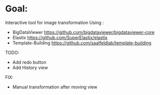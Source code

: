 # Goal:

Interactive tool for image transformation
Using :
- BigDataViewer https://github.com/bigdataviewer/bigdataviewer-core
- Elastix https://github.com/SuperElastix/elastix
- Template-Building https://github.com/saalfeldlab/template-building

TODO:
- Add redo button
- Add History view

FIX:
- Manual transformation after moving view
